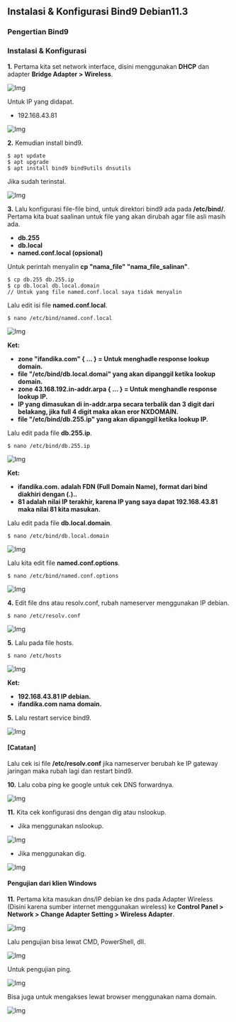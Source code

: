 ## Instalasi & Konfigurasi Bind9 Debian11.3

### Pengertian Bind9


### Instalasi & Konfigurasi
**1.** Pertama kita set network interface, disini menggunakan **DHCP** dan adapter **Bridge Adapter > Wireless**.

![Img](resource/img-5.png)

Untuk IP yang didapat.

- 192.168.43.81

![Img](resource/img-4.png)

**2.** Kemudian install bind9.
```Txt
$ apt update
$ apt upgrade
$ apt install bind9 bind9utils dnsutils
```
Jika sudah terinstal.

![Img](resource/img-6.png)

**3.** Lalu konfigurasi file-file bind, untuk direktori bind9 ada pada **/etc/bind/**. Pertama kita buat saalinan untuk file yang akan dirubah agar file asli masih ada. 

- **db.255**
- **db.local**
- **named.conf.local (opsional)**

Untuk perintah menyalin **cp "nama_file" "nama_file_salinan"**.
```Txt
$ cp db.255 db.255.ip
$ cp db.local db.local.domain
// Untuk yang file named.conf.local saya tidak menyalin
```
Lalu edit isi file **named.conf.local**.
```Txt
$ nano /etc/bind/named.conf.local
```
![Img](resource/img-1.png)

**Ket:**

- **zone "ifandika.com" { ... } = Untuk menghadle response lookup domain.**
- **file "/etc/bind/db.local.domai" yang akan dipanggil ketika lookup domain.**
- **zone 43.168.192.in-addr.arpa { ... } = Untuk menghandle response lookup IP.**
- **IP yang dimasukan di in-addr.arpa secara terbalik dan 3 digit dari belakang, jika full 4 digit maka akan eror NXDOMAIN.**
- **file "/etc/bind/db.255.ip" yang akan dipanggil ketika lookup IP.**

Lalu edit pada file **db.255.ip**.
```Txt
$ nano /etc/bind/db.255.ip
```
![Img](resource/img-2.png)

**Ket:**

- **ifandika.com. adalah FDN (Full Domain Name), format dari bind diakhiri dengan (.)..**
- **81 adalah nilai IP terakhir, karena IP yang saya dapat 192.168.43.81 maka nilai 81 kita masukan.**

Lalu edit pada file **db.local.domain**.
```Txt
$ nano /etc/bind/db.local.domain
```
![Img](resource/img-3.png)

Lalu kita edit file **named.conf.options**.
```Txt
$ nano /etc/bind/named.conf.options
```
![Img](resource/img-3.png)

**4.** Edit file dns atau resolv.conf, rubah nameserver menggunakan IP debian.
```Txt
$ nano /etc/resolv.conf
```
![Img](resource/img-8.png)

**5.** Lalu pada file hosts.
```Txt
$ nano /etc/hosts
```
![Img](resource/img-9.png)

**Ket:**

- **192.168.43.81 IP debian.**
- **ifandika.com nama domain.**

**5.** Lalu restart service bind9.

![Img](resource/img-10.png)

#### [Catatan]
Lalu cek isi file **/etc/resolv.conf** jika nameserver berubah ke IP gateway jaringan maka rubah lagi dan restart bind9.

**10.** Lalu coba ping ke google untuk cek DNS forwardnya.

![Img](resource/img-11.png)

**11.** Kita cek konfigurasi dns dengan dig atau nslookup.

- Jika menggunakan nslookup.

![Img](resource/img-12.png)

- Jika menggunakan dig.

![Img](resource/img-13.png)

#### Pengujian dari klien Windows
**11.** Pertama kita masukan dns/IP debian ke dns pada Adapter Wireless (Disini karena sumber internet menggunakan wireless) ke **Control Panel > Network > Change Adapter Setting > Wireless Adapter**.

![Img](resource/img-14.png)

Lalu pengujian bisa lewat CMD, PowerShell, dll.

![Img](resource/img-15.png)

Untuk pengujian ping.

![Img](resource/img-16.png)

Bisa juga untuk mengakses lewat browser menggunakan nama domain.

![Img](resource/img-17.png)